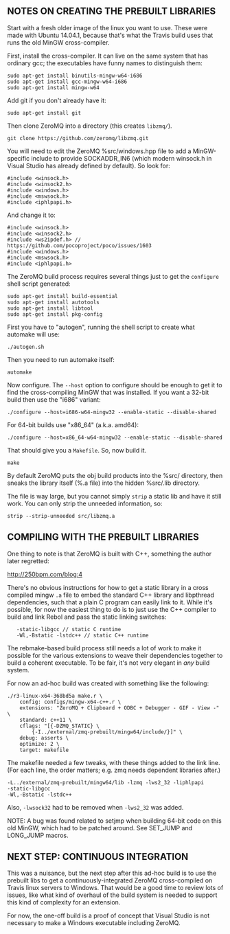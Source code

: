 ## NOTES ON CREATING THE PREBUILT LIBRARIES ##

Start with a fresh older image of the linux you want to use.  These were made
with Ubuntu 14.04.1, because that's what the Travis build uses that runs the
old MinGW cross-compiler.

First, install the cross-compiler.  It can live on the same system that has
ordinary gcc; the executables have funny names to distinguish them:

    sudo apt-get install binutils-mingw-w64-i686
    sudo apt-get install gcc-mingw-w64-i686
    sudo apt-get install mingw-w64

Add git if you don't already have it:

    sudo apt-get install git

Then clone ZeroMQ into a directory (this creates `libzmq/`).

    git clone https://github.com/zeromq/libzmq.git

You will need to edit the ZeroMQ %src/windows.hpp file to add a MinGW-specific
include to provide SOCKADDR_IN6 (which modern winsock.h in Visual Studio has
already defined by default).  So look for:

    #include <winsock.h>
    #include <winsock2.h>
    #include <windows.h>
    #include <mswsock.h>
    #include <iphlpapi.h>

And change it to:

    #include <winsock.h>
    #include <winsock2.h>
    #include <ws2ipdef.h> // https://github.com/pocoproject/poco/issues/1603
    #include <windows.h>
    #include <mswsock.h>
    #include <iphlpapi.h>

The ZeroMQ build process requires several things just to get the `configure`
shell script generated:

    sudo apt-get install build-essential
    sudo apt-get install autotools
    sudo apt-get install libtool
    sudo apt-get install pkg-config

First you have to "autogen", running the shell script to create what automake
will use:

    ./autogen.sh

Then you need to run automake itself:

    automake

Now configure.  The `--host` option to configure should be enough to get it to
find the cross-compiling MinGW that was installed.  If you want a 32-bit build
then use the "i686" variant:

    ./configure --host=i686-w64-mingw32 --enable-static --disable-shared

For 64-bit builds use "x86_64" (a.k.a. amd64):

    ./configure --host=x86_64-w64-mingw32 --enable-static --disable-shared

That should give you a `Makefile`.  So, now build it.

    make

By default ZeroMQ puts the obj build products into the %src/ directory, then
sneaks the library itself (%.a file) into the hidden %src/.lib directory.

The file is way large, but you cannot simply `strip` a static lib and have it
still work.  You can only strip the unneeded information, so:

    strip --strip-unneeded src/libzmq.a


## COMPILING WITH THE PREBUILT LIBRARIES ##

One thing to note is that ZeroMQ is built with C++, something the author
later regretted:

http://250bpm.com/blog:4

There's no obvious instructions for how to get a static library in a cross
compiled mingw `.a` file to embed the standard C++ library and libpthread
dependencies, such that a plain C program can easily link to it.  While it's
possible, for now the easiest thing to do is to just use the C++ compiler to
build and link Rebol and pass the static linking switches:

       -static-libgcc // static C runtime
       -Wl,-Bstatic -lstdc++ // static C++ runtime

The rebmake-based build process still needs a lot of work to make it possible
for the various extensions to weave their dependencies together to build a
coherent executable.  To be fair, it's not very elegant in *any* build system.

For now an ad-hoc build was created with something like the following:

    ./r3-linux-x64-368bd5a make.r \
        config: configs/mingw-x64-c++.r \
        extensions: "ZeroMQ + Clipboard + ODBC + Debugger - GIF - View -" \
        standard: c++11 \
        cflags: "[{-DZMQ_STATIC} \
            {-I../external/zmq-prebuilt/mingw64/include/}]" \
        debug: asserts \
        optimize: 2 \
        target: makefile

The makefile needed a few tweaks, with these things added to the link line.
(For each line, the order matters; e.g. zmq needs dependent libraries after.)

    -L../external/zmq-prebuilt/mingw64/lib -lzmq -lws2_32 -liphlpapi
    -static-libgcc
    -Wl,-Bstatic -lstdc++

Also, `-lwsock32` had to be removed when `-lws2_32` was added.

NOTE: A bug was found related to setjmp when building 64-bit code on this old
MinGW, which had to be patched around.  See SET_JUMP and LONG_JUMP macros.


## NEXT STEP: CONTINUOUS INTEGRATION ##

This was a nuisance, but the next step after this ad-hoc build is to use the
prebuilt libs to get a continuously-integrated ZeroMQ cross-compiled on Travis
linux servers to Windows.  That would be a good time to review lots of issues,
like what kind of overhaul of the build system is needed to support this kind
of complexity for an extension.

For now, the one-off build is a proof of concept that Visual Studio is not
necessary to make a Windows executable including ZeroMQ.
